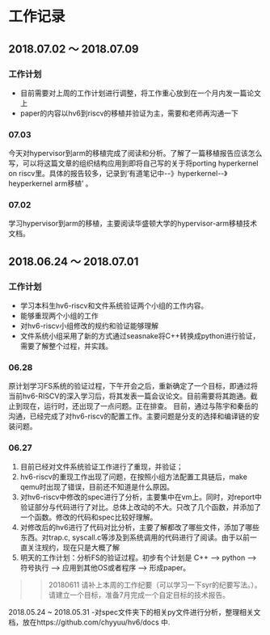# 工作记录
## 2018.07.02 ～ 2018.07.09
### 工作计划
  - 目前需要对上周的工作计划进行调整，将工作重心放到在一个月内发一篇论文上
  - paper的内容以hv6到riscv的移植并验证为主，需要和老师再沟通一下
### 07.03
  今天对hypervisor到arm的移植完成了阅读和分析。了解了一篇移植报告应该怎么写，可以将这篇文章的组织结构应用到即将自己写的关于将porting hyperkernel on riscv里。具体的报告较多，记录到‘有道笔记中--》hyperkernel--》heyperkernel arm移植’ 。
### 07.02
  学习hypervisor到arm的移植，主要阅读华盛顿大学的hypervisor-arm移植技术文档。
## 2018.06.24 ～ 2018.07.01
### 工作计划
  - 学习本科生hv6-riscv和文件系统验证两个小组的工作内容。
  - 能够重现两个小组的工作
  - 对hv6-riscv小组修改的规约和验证能够理解
  - 文件系统小组采用了新的方式通过seasnake将C++转换成python进行验证，需要了解整个过程，并实践。
### 06.28
  原计划学习FS系统的验证过程，下午开会之后，重新确定了一个目标，即通过将当前hv6-RISCV的深入学习后，将其发表一篇会议论文。目前需要将其跑通。截止到现在，运行时，还出现了一点问题。正在排查。
  目前，通过与陈宇和秦岳的沟通，已经完成了对hv6-riscv的配置工作。主要问题是分支的选择和编译链的安装问题。
### 06.27
1. 目前已经对文件系统验证工作进行了重现，并验证；
2. hv6-riscv的重现工作出现了问题，在按照小组方法配置工具链后，make qemu时出现了错误，目前还不知道是什么原因。
3. 对hv6-riscv中修改的spec进行了分析，主要集中在vm上。同时，对report中验证部分与代码进行了对比。总体上改动的不大。只改了几个函数，并添加了一个函数。修改的代码和spec比较好理解。
4. 对修改后的hv6进行了代码对比分析，主要了解都改了哪些文件，添加了哪些东西。对trap.c, syscall.c等涉及到系统调用的代码进行了阅读。由于以前一直关注规约，现在只是大概了解
5. 明天的工作计划：分析FS的验证过程。初步有个计划是 C++ --> python --> 符号执行 --> 应用到其他OS或者程序 --> 形成paper。
  
>> 20180611 请补上本周的工作纪要（可以学习一下syr的纪要写法。）。请建立一个目标，准备7月完成一个自定目标的技术报告。

2018.05.24 ~ 2018.05.31
-对spec文件夹下的相关py文件进行分析，整理相关文档，放在https://github.com/chyyuu/hv6/docs 中.

